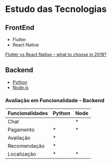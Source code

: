 # Estudo das Tecnologias

## FrontEnd

* Flutter
* React Native

[Flutter vs React Native – what to choose in 2019?](https://www.thedroidsonroids.com/blog/flutter-vs-react-native-what-to-choose-in-2019)

## Backend

* [Python](docs/DS/dinamica-e-seminario-2/Python.md)
* [Node.js](docs/DS/dinamica-e-seminario-2/Node.md)

### Avaliação em Funcionalidade - Backend

| Funcionalidades | Python | Node |
| --------------- | ------ | ---- |
| Chat            |        | *    |
| Pagamento       | *      | *    |
| Avaliação       | *      |      |
| Recomendação    | *      |      |
| Localização     | *      | *    |
